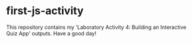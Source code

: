 # first-js-activity
This repository contains my 'Laboratory Activity 4: Building an Interactive Quiz App' outputs. Have a good day!
